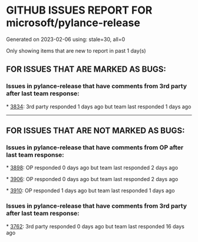 
# GITHUB ISSUES REPORT FOR microsoft/pylance-release


Generated on 2023-02-06 using: stale=30, all=0


Only showing items that are new to report in past 1 day(s)


## FOR ISSUES THAT ARE MARKED AS BUGS:


### Issues in pylance-release that have comments from 3rd party after last team response:


\* [3834](https://github.com/microsoft/pylance-release/issues/3834 "Inappropriate type hint or obscured declaration error"): 3rd party responded 1 days ago but team last responded 1 days ago

---

## FOR ISSUES THAT ARE NOT MARKED AS BUGS:


### Issues in pylance-release that have comments from OP after last team response:


\* [3898](https://github.com/microsoft/pylance-release/issues/3898 "Pylance install hangs on Windows 10"): OP responded 0 days ago but team last responded 2 days ago

\* [3906](https://github.com/microsoft/pylance-release/issues/3906 "VSCode Pylance checking and analyzing become very slow once import fire package "): OP responded 0 days ago but team last responded 2 days ago

\* [3910](https://github.com/microsoft/pylance-release/issues/3910 "Many user snippets overridden by suggestions and others do not operate as expected after updating to VS Code Version 1.75.0"): OP responded 1 days ago but team last responded 1 days ago

### Issues in pylance-release that have comments from 3rd party after last team response:


\* [3762](https://github.com/microsoft/pylance-release/issues/3762 "Pylance extension leads to high CPU usage and heat"): 3rd party responded 0 days ago but team last responded 16 days ago
